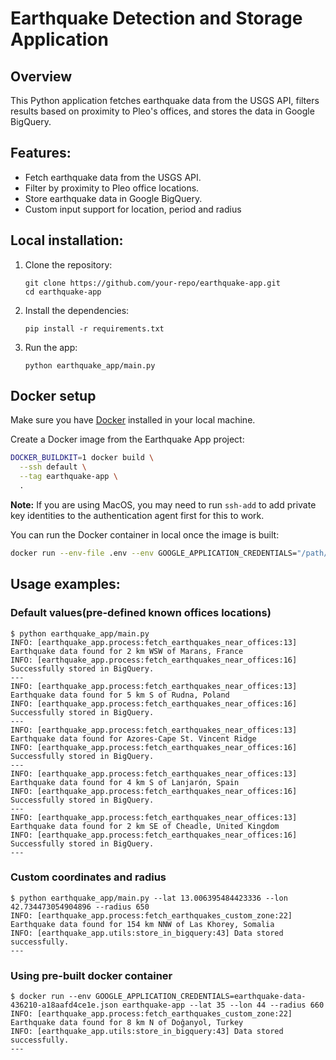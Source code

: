 # Earthquake Detection and Storage Application

## Overview
This Python application fetches earthquake data from the USGS API, filters results based on proximity to Pleo's offices, and stores the data in Google BigQuery.

## Features:
- Fetch earthquake data from the USGS API.
- Filter by proximity to Pleo office locations.
- Store earthquake data in Google BigQuery.
- Custom input support for location, period and radius

## Local installation:

1. Clone the repository:
    ```
    git clone https://github.com/your-repo/earthquake-app.git
    cd earthquake-app
    ```

2. Install the dependencies:
    ```
    pip install -r requirements.txt
    ```

3. Run the app:
    ```
    python earthquake_app/main.py
    ```

## Docker setup

Make sure you have [Docker](https://docs.docker.com) installed in your local machine.

Create a Docker image from the Earthquake App project:

```bash
DOCKER_BUILDKIT=1 docker build \
  --ssh default \
  --tag earthquake-app \
  .
```

**Note:** If you are using MacOS, you may need to run `ssh-add` to add private key identities to the
authentication agent first for this to work.

You can run the Docker container in local once the image is built:

```bash
docker run --env-file .env --env GOOGLE_APPLICATION_CREDENTIALS="/path/to/credentials/file.json" earthquake-app <ARGUMENTS>
```


## Usage examples:
### Default values(pre-defined known offices locations)
```
$ python earthquake_app/main.py
INFO: [earthquake_app.process:fetch_earthquakes_near_offices:13] Earthquake data found for 2 km WSW of Marans, France
INFO: [earthquake_app.process:fetch_earthquakes_near_offices:16] Successfully stored in BigQuery.
---
INFO: [earthquake_app.process:fetch_earthquakes_near_offices:13] Earthquake data found for 5 km S of Rudna, Poland
INFO: [earthquake_app.process:fetch_earthquakes_near_offices:16] Successfully stored in BigQuery.
---
INFO: [earthquake_app.process:fetch_earthquakes_near_offices:13] Earthquake data found for Azores-Cape St. Vincent Ridge
INFO: [earthquake_app.process:fetch_earthquakes_near_offices:16] Successfully stored in BigQuery.
---
INFO: [earthquake_app.process:fetch_earthquakes_near_offices:13] Earthquake data found for 4 km S of Lanjarón, Spain
INFO: [earthquake_app.process:fetch_earthquakes_near_offices:16] Successfully stored in BigQuery.
---
INFO: [earthquake_app.process:fetch_earthquakes_near_offices:13] Earthquake data found for 2 km SE of Cheadle, United Kingdom
INFO: [earthquake_app.process:fetch_earthquakes_near_offices:16] Successfully stored in BigQuery.
---
```
### Custom coordinates and radius
```
$ python earthquake_app/main.py --lat 13.006395484423336 --lon 42.734473054904896 --radius 650
INFO: [earthquake_app.process:fetch_earthquakes_custom_zone:22] Earthquake data found for 154 km NNW of Las Khorey, Somalia
INFO: [earthquake_app.utils:store_in_bigquery:43] Data stored successfully.
---
```
### Using pre-built docker container
```
$ docker run --env GOOGLE_APPLICATION_CREDENTIALS=earthquake-data-436210-a18aafd4ce1e.json earthquake-app --lat 35 --lon 44 --radius 660
INFO: [earthquake_app.process:fetch_earthquakes_custom_zone:22] Earthquake data found for 8 km N of Doğanyol, Turkey
INFO: [earthquake_app.utils:store_in_bigquery:43] Data stored successfully.
---

```